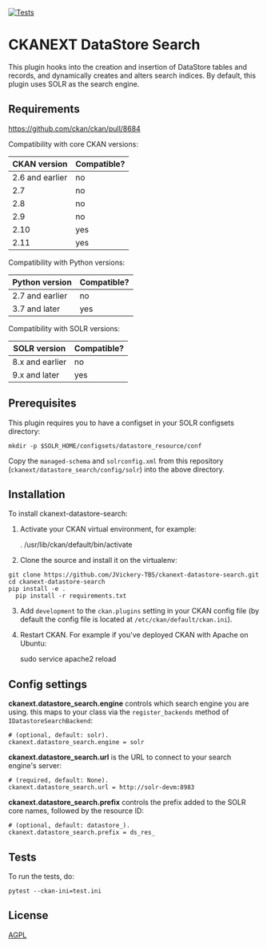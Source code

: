 [![Tests](https://github.com/JVickery-TBS/ckanext-datastore-search/workflows/Tests/badge.svg?branch=main)](https://github.com/JVickery-TBS/ckanext-datastore-search/actions)

# CKANEXT DataStore Search

This plugin hooks into the creation and insertion of DataStore tables and records, and dynamically creates and alters search indices. By default, this plugin uses SOLR as the search engine.


## Requirements

https://github.com/ckan/ckan/pull/8684

Compatibility with core CKAN versions:

| CKAN version    | Compatible?   |
| --------------- | ------------- |
| 2.6 and earlier | no    |
| 2.7             | no    |
| 2.8             | no    |
| 2.9             | no    |
| 2.10             | yes    |
| 2.11             | yes    |

Compatibility with Python versions:

| Python version    | Compatible?   |
| --------------- | ------------- |
| 2.7 and earlier | no    |
| 3.7 and later            | yes    |

Compatibility with SOLR versions:

| SOLR version    | Compatible?   |
| --------------- | ------------- |
| 8.x and earlier | no    |
| 9.x and later            | yes    |


## Prerequisites

This plugin requires you to have a configset in your SOLR configsets directory:

```
mkdir -p $SOLR_HOME/configsets/datastore_resource/conf
```

Copy the `managed-schema` and `solrconfig.xml` from this repository (`ckanext/datastore_search/config/solr`) into the above directory.

## Installation

To install ckanext-datastore-search:

1. Activate your CKAN virtual environment, for example:

     . /usr/lib/ckan/default/bin/activate

2. Clone the source and install it on the virtualenv:
  ```
  git clone https://github.com/JVickery-TBS/ckanext-datastore-search.git
  cd ckanext-datastore-search
  pip install -e .
	pip install -r requirements.txt
  ```
3. Add `development` to the `ckan.plugins` setting in your CKAN
   config file (by default the config file is located at
   `/etc/ckan/default/ckan.ini`).

4. Restart CKAN. For example if you've deployed CKAN with Apache on Ubuntu:

     sudo service apache2 reload


## Config settings

**ckanext.datastore_search.engine** controls which search engine you are using. this maps to your class via the `register_backends` method of `IDatastoreSearchBackend`:

	# (optional, default: solr).
	ckanext.datastore_search.engine = solr

**ckanext.datastore_search.url** is the URL to connect to your search engine's server:

	# (required, default: None).
	ckanext.datastore_search.url = http://solr-devm:8983

**ckanext.datastore_search.prefix** controls the prefix added to the SOLR core names, followed by the resource ID:

	# (optional, default: datastore_).
	ckanext.datastore_search.prefix = ds_res_

## Tests

To run the tests, do:

    pytest --ckan-ini=test.ini

## License

[AGPL](https://www.gnu.org/licenses/agpl-3.0.en.html)
